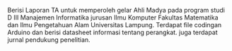 Berisi Laporan TA untuk memperoleh gelar Ahli Madya pada program studi D III Manajemen Informatika jurusan Ilmu Komputer Fakultas Matematika dan Ilmu Pengetahuan Alam Universitas Lampung.
Terdapat file codingan Arduino dan berisi datasheet informasi tentang perangkat.
juga terdapat jurnal pendukung penelitian.
